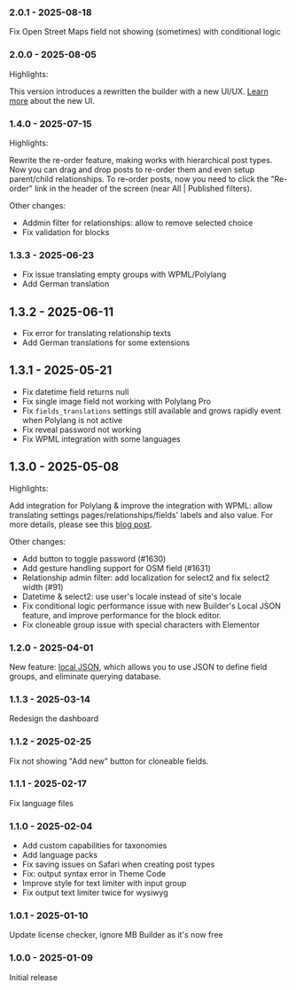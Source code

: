 ### 2.0.1 - 2025-08-18

Fix Open Street Maps field not showing (sometimes) with conditional logic

### 2.0.0 - 2025-08-05

Highlights:

This version introduces a rewritten the builder with a new UI/UX. [Learn more](https://metabox.io/mb-builder-5-0-0-rc2/) about the new UI.

### 1.4.0 - 2025-07-15

Highlights:

Rewrite the re-order feature, making works with hierarchical post types. Now you can drag and drop posts to re-order them and even setup parent/child relationships. To re-order posts, now you need to click the "Re-order" link in the header of the screen (near All | Published filters).

Other changes:

- Addmin filter for relationships: allow to remove selected choice
- Fix validation for blocks

### 1.3.3 - 2025-06-23

- Fix issue translating empty groups with WPML/Polylang
- Add German translation

## 1.3.2 - 2025-06-11

- Fix error for translating relationship texts
- Add German translations for some extensions

## 1.3.1 - 2025-05-21

- Fix datetime field returns null
- Fix single image field not working with Polylang Pro
- Fix `fields_translations` settings still available and grows rapidly event when Polylang is not active
- Fix reveal password not working
- Fix WPML integration with some languages

## 1.3.0 - 2025-05-08

Highlights:

Add integration for Polylang & improve the integration with WPML: allow translating settings pages/relationships/fields' labels and also value. For more details, please see this [blog post](https://metabox.io/wpml-polylang-integrations-improvements/).

Other changes:

- Add button to toggle password (#1630)
- Add gesture handling support for OSM field (#1631)
- Relationship admin filter: add localization for select2 and fix select2 width (#91)
- Datetime & select2: use user's locale instead of site's locale
- Fix conditional logic performance issue with new Builder's Local JSON feature, and improve performance for the block editor.
- Fix cloneable group issue with special characters with Elementor

### 1.2.0 - 2025-04-01

New feature: [local JSON](https://metabox.io/local-json/), which allows you to use JSON to define field groups, and eliminate querying database.

### 1.1.3 - 2025-03-14

Redesign the dashboard

### 1.1.2 - 2025-02-25

Fix not showing "Add new" button for cloneable fields.

### 1.1.1 - 2025-02-17

Fix language files

### 1.1.0 - 2025-02-04

- Add custom capabilities for taxonomies
- Add language packs
- Fix saving issues on Safari when creating post types
- Fix: output syntax error in Theme Code
- Improve style for text limiter with input group
- Fix output text limiter twice for wysiwyg

### 1.0.1 - 2025-01-10

Update license checker, ignore MB Builder as it's now free

### 1.0.0 - 2025-01-09

Initial release